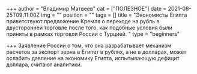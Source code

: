 +++
author = "Владимир Матвеев"
cat = ["ПОЛЕЗНОЕ"]
date = 2021-08-25T09:11:00Z
img = ""
position = ""
tags = []
title = "Экономисты Египта приветствуют предложение Кремля о переходе на рубль в двусторонней торговле после того, как подобные условия были приняты в рамках торговли России с Турцией. "
type = "beginners"

+++
Заявление России о том, что она разрабатывает механизм расчетов за экспорт зерна в Египет в рублях, а не в долларах, может ослабить давление на экономику Египта, испытывающую дефицит доллара, считают аналитики.